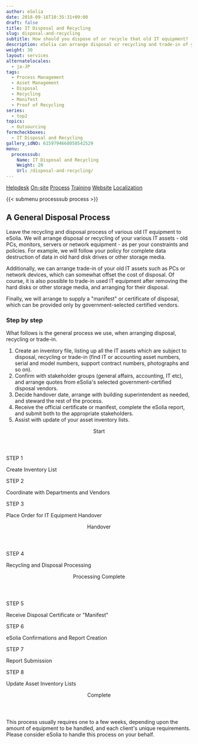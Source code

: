 ```yaml
---
author: eSolia
date: 2018-09-16T10:35:31+09:00
draft: false
title: IT Disposal and Recycling
slug: disposal-and-recycling
subtitle: How should you dispose of or recycle that old IT equipment?
description: eSolia can arrange disposal or recycling and trade-in of your various IT assets - old PCs, monitors, servers or network equipment - as per your constraints and policies. - from eSolia Inc.
weight: 30
layout: services
alternatelocales:
  - ja-JP
tags:
  - Process Management
  - Asset Management
  - Disposal
  - Recycling
  - Manifest
  - Proof of Recycling
series:
  - top2
topics:
  - Outsourcing
formcheckboxes:
  - IT Disposal and Recycling
gallery_idNO: 6159794668058542529
menu:
  processsub:
    Name: IT Disposal and Recycling
    Weight: 20
    Url: /disposal-and-recycling/
---
```


<div class="buttons has-addons is-hidden-tablet">
  <a class="button" href="/outsourcing"><span class="icon"><i class="fas fa-anchor"></i></span></a>
  <a class="button" href="/helpdesk">Helpdesk</a>
  <a class="button" href="/on-site">On-site</a>
  <a class="button is-active" href="/process">Process</a>
  <a class="button" href="/training">Training</a>
  <a class="button" href="/website-design">Website</a>
  <a class="button" href="/localization">Localization</a>
</div>

{{< submenu processsub process >}}

## A General Disposal Process

Leave the recycling and disposal process of various old IT equipment to eSolia. We will arrange disposal or recycling of your various IT assets - old PCs, monitors, servers or network equipment - as per your constraints and policies. For example, we will follow your policy for complete data destruction of data in old hard disk drives or other storage media. 

Additionally, we can arrange trade-in of your old IT assets such as PCs or network devices, which can somewhat offset the cost of disposal. Of course, it is also possible to trade-in used IT equipment after removing the hard disks or other storage media, and arranging for their disposal. 

Finally, we will arrange to supply a "manifest" or certificate of disposal, which can be provided only by government-selected certified vendors. 

### Step by step

What follows is the general process we use, when arranging disposal, recycling or trade-in. 

1. Create an inventory file, listing up all the IT assets which are subject to disposal, recycling or trade-in (find IT or accounting asset numbers, serial and model numbers, support contract numbers, photographs and so on). 
1. Confirm with stakeholder groups (general affairs, accounting, IT etc), and arrange quotes from eSolia's selected government-certified disposal vendors. 
1. Decide handover date, arrange with building superintendent as needed, and steward the rest of the process. 
1. Receive the official certificate or manifest, complete the eSolia report, and submit both to the appropriate stakeholders. 
1. Assist with update of your asset inventory lists. 

<div class="timeline is-centered has-padding-l">
  <header class="timeline-header">
    <span class="tag is-medium is-esolia-yellow-1">Start</span>
  </header>
  <div class="timeline-item is-esolia-yellow-1">
    <div class="timeline-marker is-esolia-yellow-1 is-icon">
      <i class="fas fa-clipboard has-text-white"></i>
    </div>
    <div class="timeline-content">
      <p class="heading">STEP 1</p>
      <p>Create Inventory List</p>
    </div>
  </div>
  <div class="timeline-item is-esolia-yellow-0">
    <div class="timeline-marker is-esolia-yellow-0 is-icon">
      <i class="fas fa-exchange-alt has-text-white"></i>
    </div>
    <div class="timeline-content">
      <p class="heading">STEP 2</p>
      <p>Coordinate with Departments and Vendors</p>
    </div>
  </div>
  <div class="timeline-item is-esolia-secondary-1-0">
    <div class="timeline-marker is-esolia-secondary-1-0 is-icon">
      <i class="fas fa-check has-text-white"></i>
    </div>
    <div class="timeline-content">
      <p class="heading">STEP 3</p>
      <p>Place Order for IT Equipment Handover</p>
    </div>
  </div>  
  <header class="timeline-header">
    <span class="tag is-medium is-esolia-secondary-1-0">Handover</span>
  </header>
  <div class="timeline-item is-esolia-secondary-1-0">
    <div class="timeline-marker is-esolia-secondary-1-0 is-icon">
      <i class="fas fa-recycle has-text-white"></i>
    </div>
    <div class="timeline-content">
      <p class="heading">STEP 4</p>
      <p>Recycling and Disposal Processing</p>
    </div>
  </div>
  <header class="timeline-header">
    <span class="tag is-medium is-esolia-secondary-1-0">Processing Complete</span>
  </header>
  <div class="timeline-item is-esolia-yellow-0">
    <div class="timeline-marker is-esolia-yellow-0 is-icon">
      <i class="fas fa-check has-text-white"></i>
    </div>
    <div class="timeline-content">
      <p class="heading">STEP 5</p>
      <p>Receive Disposal Certificate or "Manifest"</p>
    </div>
  </div>    
  <div class="timeline-item is-esolia-secondary-2-3">
    <div class="timeline-marker is-esolia-secondary-2-3 is-icon">
      <i class="fas fa-exchange-alt has-text-white"></i>
    </div>
    <div class="timeline-content">
      <p class="heading">STEP 6</p>
      <p>eSolia Confirmations and Report Creation</p>
    </div>
  </div>
  <div class="timeline-item is-esolia-secondary-2-0">
    <div class="timeline-marker is-esolia-secondary-2-0 is-icon">
      <i class="fas fa-clipboard-check has-text-white"></i>
    </div>
    <div class="timeline-content">
      <p class="heading">STEP 7</p>
      <p>Report Submission</p>
    </div>
  </div>  
  <div class="timeline-item is-esolia-secondary-2-1">
    <div class="timeline-marker is-esolia-secondary-2-1 is-icon">
      <i class="fas fa-database has-text-white"></i>
    </div>
    <div class="timeline-content">
      <p class="heading">STEP 8</p>
      <p>Update Asset Inventory Lists</p>
    </div>
  </div>  
  <header class="timeline-header">
    <span class="tag is-medium is-esolia-secondary-2-1">Complete</span>
  </header>
</div>

This process usually requires one to a few weeks, depending upon the amount of equipment to be handled, and each client's unique requirements. Please consider eSolia to handle this process on your behalf.  
  